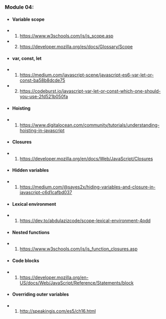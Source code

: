 ### Module 04:
- #### Variable scope
- 1. https://www.w3schools.com/js/js_scope.asp
- 2. https://developer.mozilla.org/es/docs/Glossary/Scope
- #### var, const, let
- 1. https://medium.com/javascript-scene/javascript-es6-var-let-or-const-ba58b8dcde75
- 2. https://codeburst.io/javascript-var-let-or-const-which-one-should-you-use-2fd521b050fa
- #### Hoisting
- 1. https://www.digitalocean.com/community/tutorials/understanding-hoisting-in-javascript
- #### Closures
- 1. https://developer.mozilla.org/en/docs/Web/JavaScript/Closures
- #### Hidden variables
- 1. https://medium.com/@sayes2x/hiding-variables-and-closure-in-javascript-c6d1cafbd037
- #### Lexical environment
- 1. https://dev.to/abdulazizcode/scope-lexical-environment-4pdd
- #### Nested functions
- 1. https://www.w3schools.com/js/js_function_closures.asp
- #### Code blocks
- 1. https://developer.mozilla.org/en-US/docs/Web/JavaScript/Reference/Statements/block
- #### Overriding outer variables
- 1. http://speakingjs.com/es5/ch16.html

